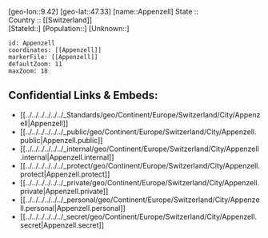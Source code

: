 ﻿---
location: [47.33,9.42] 
mapzoom: [7,12] 
mapmarker: city 
type: City
tags:
- geo/City


SpocWebEntityId: 28845
isDeleted: false
confidential: public

---
[geo-lon::9.42] 
[geo-lat::47.33] 
[name::Appenzell] 
State ::  
Country :: [[Switzerland]]  
[StateId::] 
[Population::] 
[Unknown::] 


```leaflet
id: Appenzell
coordinates: [[Appenzell]] 
markerFile: [[Appenzell]] 
defaultZoom: 11 
maxZoom: 18
```


## Confidential Links & Embeds: 
- [[../../../../../../_Standards/geo/Continent/Europe/Switzerland/City/Appenzell|Appenzell]] 
- [[../../../../../../_public/geo/Continent/Europe/Switzerland/City/Appenzell.public|Appenzell.public]] 
- [[../../../../../../_internal/geo/Continent/Europe/Switzerland/City/Appenzell.internal|Appenzell.internal]] 
- [[../../../../../../_protect/geo/Continent/Europe/Switzerland/City/Appenzell.protect|Appenzell.protect]] 
- [[../../../../../../_private/geo/Continent/Europe/Switzerland/City/Appenzell.private|Appenzell.private]] 
- [[../../../../../../_personal/geo/Continent/Europe/Switzerland/City/Appenzell.personal|Appenzell.personal]] 
- [[../../../../../../_secret/geo/Continent/Europe/Switzerland/City/Appenzell.secret|Appenzell.secret]] 
